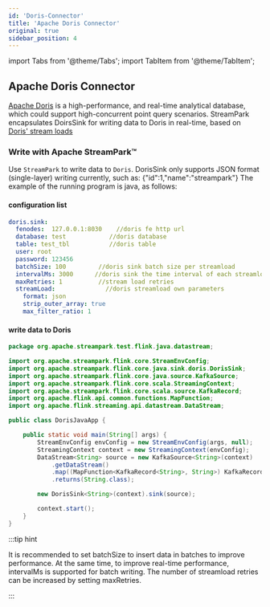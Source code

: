 ```yaml
---
id: 'Doris-Connector'
title: 'Apache Doris Connector'
original: true
sidebar_position: 4
---
```


import Tabs from '@theme/Tabs';
import TabItem from '@theme/TabItem';

## Apache Doris Connector

[Apache Doris](https://doris.apache.org/) is a high-performance, and real-time analytical database,
which could support high-concurrent point query scenarios.
StreamPark encapsulates DoirsSink for writing data to Doris in real-time, based on  [Doris' stream loads](https://doris.apache.org/administrator-guide/load-data/stream-load-manual.html)

### Write with Apache StreamPark™

Use `StreamPark` to write data to `Doris`.  DorisSink only supports JSON format (single-layer) writing currently,
such as: {"id":1,"name":"streampark"} The example of the running program is java, as follows:

#### configuration list

```yaml
doris.sink:
  fenodes:  127.0.0.1:8030    //doris fe http url
  database: test            //doris database
  table: test_tbl           //doris table
  user: root
  password: 123456
  batchSize: 100         //doris sink batch size per streamload
  intervalMs: 3000      //doris sink the time interval of each streamload
  maxRetries: 1          //stream load retries
  streamLoad:              //doris streamload own parameters
    format: json
    strip_outer_array: true
    max_filter_ratio: 1
```

#### write data to Doris

<Tabs>
<TabItem value="Java" label="Java">

```java
package org.apache.streampark.test.flink.java.datastream;

import org.apache.streampark.flink.core.StreamEnvConfig;
import org.apache.streampark.flink.core.java.sink.doris.DorisSink;
import org.apache.streampark.flink.core.java.source.KafkaSource;
import org.apache.streampark.flink.core.scala.StreamingContext;
import org.apache.streampark.flink.core.scala.source.KafkaRecord;
import org.apache.flink.api.common.functions.MapFunction;
import org.apache.flink.streaming.api.datastream.DataStream;

public class DorisJavaApp {

    public static void main(String[] args) {
        StreamEnvConfig envConfig = new StreamEnvConfig(args, null);
        StreamingContext context = new StreamingContext(envConfig);
        DataStream<String> source = new KafkaSource<String>(context)
            .getDataStream()
            .map((MapFunction<KafkaRecord<String>, String>) KafkaRecord::value)
            .returns(String.class);

        new DorisSink<String>(context).sink(source);

        context.start();
    }
}

```
</TabItem>
</Tabs>

:::tip hint

It is recommended to set batchSize to insert data in batches to improve performance.
At the same time, to improve real-time performance, intervalMs is supported for batch writing.
The number of streamload retries can be increased by setting maxRetries.

:::
